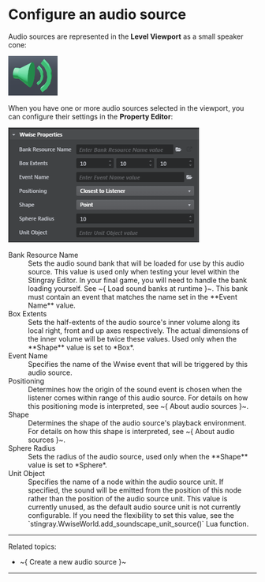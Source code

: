 # Configure an audio source

Audio sources are represented in the **Level Viewport** as a small speaker cone:

![](../../../images/marker_audio_source_3d.png)

When you have one or more audio sources selected in the viewport, you can configure their settings in the **Property Editor**:

![](../../../images/properties_audio_source.png)

<dl>
<dt>Bank Resource Name</dt>
<dd>Sets the audio sound bank that will be loaded for use by this audio source. This value is used only when testing your level within the Stingray Editor. In your final game, you will need to handle the bank loading yourself. See ~{ Load sound banks at runtime }~. This bank must contain an event that matches the name set in the **Event Name** value.</dd>
<dt>Box Extents</dt>
<dd>Sets the half-extents of the audio source's inner volume along its local right, front and up axes respectively. The actual dimensions of the inner volume will be twice these values. Used only when the **Shape** value is set to *Box*.</dd>
<dt>Event Name</dt>
<dd>Specifies the name of the Wwise event that will be triggered by this audio source.</dd>
<dt>Positioning</dt>
<dd>Determines how the origin of the sound event is chosen when the listener comes within range of this audio source. For details on how this positioning mode is interpreted, see ~{ About audio sources }~.</dd>
<dt>Shape</dt>
<dd>Determines the shape of the audio source's playback environment.  For details on how this shape is interpreted, see ~{ About audio sources }~.</dd>
<dt>Sphere Radius</dt>
<dd>Sets the radius of the audio source, used only when the **Shape** value is set to *Sphere*.</dd>
<dt>Unit Object</dt>
<dd>Specifies the name of a node within the audio source unit. If specified, the sound will be emitted from the position of this node rather than the position of the audio source unit. This value is currently unused, as the default audio source unit is not currently configurable. If you need the flexibility to set this value, see the `stingray.WwiseWorld.add_soundscape_unit_source()` Lua function.</dd>
</dl>

---
Related topics:
-	~{ Create a new audio source }~

---
